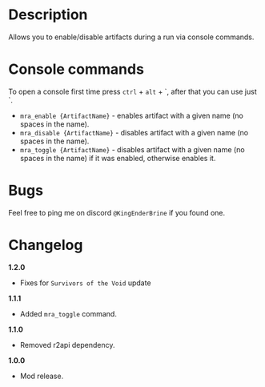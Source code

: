 # Description
Allows you to enable/disable artifacts during a run via console commands.

# Console commands
To open a console first time press `ctrl` + `alt` + \`, after that you can use just \`. 

* `mra_enable {ArtifactName}` - enables artifact with a given name (no spaces in the name).
* `mra_disable {ArtifactName}` - disables artifact with a given name (no spaces in the name).
* `mra_toggle {ArtifactName}` - disables artifact with a given name (no spaces in the name) if it was enabled, otherwise enables it.

# Bugs
Feel free to ping me on discord `@KingEnderBrine` if you found one.  
  
# Changelog
**1.2.0**

* Fixes for `Survivors of the Void` update

**1.1.1**

* Added `mra_toggle` command.

**1.1.0**

* Removed r2api dependency.

**1.0.0**

* Mod release.